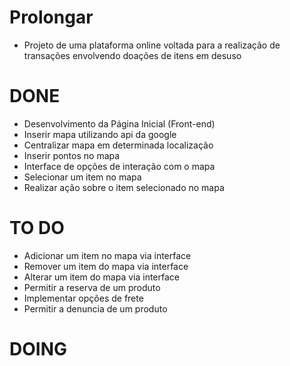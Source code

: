 # Prolongar

* Projeto de uma plataforma online voltada para a realização de transações envolvendo doações de itens em desuso 

# DONE 

* Desenvolvimento da Página Inicial (Front-end)
* Inserir mapa utilizando api da google
* Centralizar mapa em determinada localização
* Inserir pontos no mapa 
* Interface de opções de interação com o mapa
* Selecionar um item no mapa
* Realizar ação sobre o item selecionado no mapa

# TO DO 

* Adicionar um item no mapa via interface
* Remover um item do mapa via interface
* Alterar um item do mapa via interface
* Permitir a reserva de um produto
* Implementar opções de frete
* Permitir a denuncia de um produto 

# DOING

